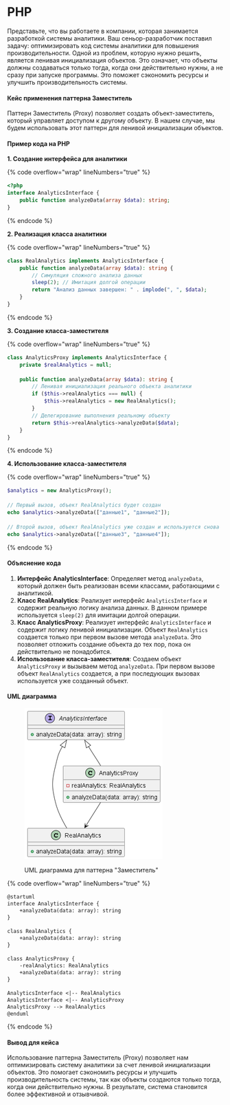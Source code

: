 # PHP

Представьте, что вы работаете в компании, которая занимается разработкой системы аналитики. Ваш сеньор-разработчик поставил задачу: оптимизировать код системы аналитики для повышения производительности. Одной из проблем, которую нужно решить, является ленивая инициализация объектов. Это означает, что объекты должны создаваться только тогда, когда они действительно нужны, а не сразу при запуске программы. Это поможет сэкономить ресурсы и улучшить производительность системы.

#### Кейс применения паттерна Заместитель

Паттерн Заместитель (Proxy) позволяет создать объект-заместитель, который управляет доступом к другому объекту. В нашем случае, мы будем использовать этот паттерн для ленивой инициализации объектов.

#### Пример кода на PHP

**1. Создание интерфейса для аналитики**

{% code overflow="wrap" lineNumbers="true" %}
```php
<?php
interface AnalyticsInterface {
    public function analyzeData(array $data): string;
}
```
{% endcode %}

**2. Реализация класса аналитики**

{% code overflow="wrap" lineNumbers="true" %}
```php
class RealAnalytics implements AnalyticsInterface {
    public function analyzeData(array $data): string {
        // Симуляция сложного анализа данных
        sleep(2); // Имитация долгой операции
        return "Анализ данных завершен: " . implode(", ", $data);
    }
}
```
{% endcode %}

**3. Создание класса-заместителя**

{% code overflow="wrap" lineNumbers="true" %}
```php
class AnalyticsProxy implements AnalyticsInterface {
    private $realAnalytics = null;

    public function analyzeData(array $data): string {
        // Ленивая инициализация реального объекта аналитики
        if ($this->realAnalytics === null) {
            $this->realAnalytics = new RealAnalytics();
        }
        // Делегирование выполнения реальному объекту
        return $this->realAnalytics->analyzeData($data);
    }
}
```
{% endcode %}

**4. Использование класса-заместителя**

{% code overflow="wrap" lineNumbers="true" %}
```php
$analytics = new AnalyticsProxy();

// Первый вызов, объект RealAnalytics будет создан
echo $analytics->analyzeData(["данные1", "данные2"]);

// Второй вызов, объект RealAnalytics уже создан и используется снова
echo $analytics->analyzeData(["данные3", "данные4"]);
```
{% endcode %}

#### Объяснение кода

1. **Интерфейс AnalyticsInterface**: Определяет метод `analyzeData`, который должен быть реализован всеми классами, работающими с аналитикой.
2. **Класс RealAnalytics**: Реализует интерфейс `AnalyticsInterface` и содержит реальную логику анализа данных. В данном примере используется `sleep(2)` для имитации долгой операции.
3. **Класс AnalyticsProxy**: Реализует интерфейс `AnalyticsInterface` и содержит логику ленивой инициализации. Объект `RealAnalytics` создается только при первом вызове метода `analyzeData`. Это позволяет отложить создание объекта до тех пор, пока он действительно не понадобится.
4. **Использование класса-заместителя**: Создаем объект `AnalyticsProxy` и вызываем метод `analyzeData`. При первом вызове объект `RealAnalytics` создается, а при последующих вызовах используется уже созданный объект.

#### UML диаграмма

<figure><img src="../../../../../.gitbook/assets/image.png" alt=""><figcaption><p>UML диаграмма для паттерна "Заместитель"</p></figcaption></figure>

{% code overflow="wrap" lineNumbers="true" %}
```plantuml
@startuml
interface AnalyticsInterface {
    +analyzeData(data: array): string
}

class RealAnalytics {
    +analyzeData(data: array): string
}

class AnalyticsProxy {
    -realAnalytics: RealAnalytics
    +analyzeData(data: array): string
}

AnalyticsInterface <|-- RealAnalytics
AnalyticsInterface <|-- AnalyticsProxy
AnalyticsProxy --> RealAnalytics
@enduml
```
{% endcode %}

#### Вывод для кейса

Использование паттерна Заместитель (Proxy) позволяет нам оптимизировать систему аналитики за счет ленивой инициализации объектов. Это помогает сэкономить ресурсы и улучшить производительность системы, так как объекты создаются только тогда, когда они действительно нужны. В результате, система становится более эффективной и отзывчивой.
